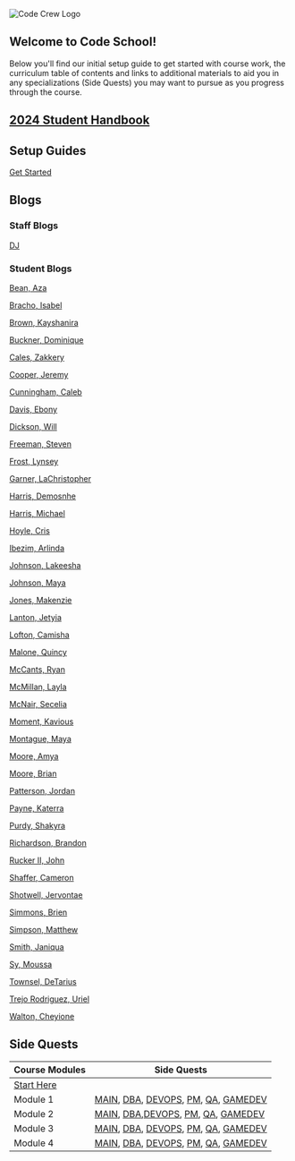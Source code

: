 ![Code Crew Logo](/Imgs/codecrewlogo.png  "image_tooltip")

## Welcome to Code School!

Below you'll find our initial setup guide to get started with course work, the curriculum table of contents and links to additional materials to aid you in any specializations (Side Quests) you may want to pursue as you progress through the course.

## [2024 Student Handbook](https://codeschoolcourses.slack.com/files/U03TR9E8144/F06FLD3TMLL/code_school_handbook_january2024.docx.pdf)

## Setup Guides
[Get Started](https://app.schoology.com/course/7112730999/materials?f=787763846)

## Blogs

### Staff Blogs

[DJ](/Blog/Staff/)

### Student Blogs
 
 [Bean, Aza](/Blog/2024/)
 
 [Bracho, Isabel](/Blog/2024/)
 
 [Brown, Kayshanira](/Blog/2024/)
 
 [Buckner, Dominique](/Blog/2024/)
 
 [Cales, Zakkery](/Blog/2024/)
 
 [Cooper, Jeremy](/Blog/2024/)
 
 [Cunningham, Caleb](/Blog/2024/)
 
 [Davis, Ebony](/Blog/2024/)
 
 [Dickson, Will](/Blog/2024/)
 
 [Freeman, Steven](/Blog/2024/)
 
 [Frost, Lynsey](/Blog/2024/)
 
 [Garner, LaChristopher](/Blog/2024/)
 
 [Harris, Demosnhe](/Blog/2024/)
 
 [Harris, Michael](/Blog/2024/)
 
 [Hoyle, Cris](/Blog/2024/)
 
 [Ibezim, Arlinda](/Blog/2024/)
 
 [Johnson, Lakeesha](/Blog/2024/)
 
 [Johnson, Maya](/Blog/2024/)
 
 [Jones, Makenzie](/Blog/2024/)
 
 [Lanton, Jetyia](/Blog/2024/)
 
 [Lofton, Camisha](/Blog/2024/)
 
 [Malone, Quincy](/Blog/2024/)
 
 [McCants, Ryan](/Blog/2024/)
 
 [McMillan, Layla](/Blog/2024/)
 
 [McNair, Secelia](/Blog/2024/)
 
 [Moment, Kavious](/Blog/2024/)
 
 [Montague, Maya](/Blog/2024/)
 
 [Moore, Amya](/Blog/2024/)
 
 [Moore, Brian](/Blog/2024/)
 
 [Patterson, Jordan](/Blog/2024/)
 
 [Payne, Katerra](/Blog/2024/)
 
 [Purdy, Shakyra](/Blog/2024/)
 
 [Richardson, Brandon](/Blog/2024/)
 
 [Rucker II, John](/Blog/2024/)
 
 [Shaffer, Cameron](/Blog/2024/)
 
 [Shotwell, Jervontae](/Blog/2024/)
 
 [Simmons, Brien](/Blog/2024/)
 
 [Simpson, Matthew](/Blog/2024/)
 
 [Smith, Janiqua](/Blog/2024/)
 
 [Sy, Moussa](/Blog/2024/)
 
 [Townsel, DeTarius](/Blog/2024/)
 
 [Trejo Rodriguez, Uriel](/Blog/2024/)
 
 [Walton, Cheyione](/Blog/2024/)

## Side Quests

| Course Modules        | Side Quests |
|--------------|-----------|
| [Start Here](/Side_Quests/) |
| Module 1 | [MAIN](/Side_Quests/Module_1/MAIN), [DBA](/Side_Quests/Module_1/DBA), [DEVOPS](/Side_Quests/Module_1/DEVOPS), [PM](/Side_Quests/Module_1/PM), [QA](/Side_Quests/Module_1/QA), [GAMEDEV](/Side_Quests/Module_1/GAMEDEV) |
| Module 2 | [MAIN](/Side_Quests/Module_2/MAIN), [DBA](/Side_Quests/Module_2/DBA),[DEVOPS](/Side_Quests/Module_2/DEVOPS), [PM](/Side_Quests/Module_2/PM), [QA](/Side_Quests/Module_2/QA), [GAMEDEV](/Side_Quests/Module_2/GAMEDEV) |
| Module 3 | [MAIN](/Side_Quests/Module_3/MAIN), [DBA](/Side_Quests/Module_3/DBA), [DEVOPS](/Side_Quests/Module_3/DEVOPS), [PM](/Side_Quests/Module_3/PM), [QA](/Side_Quests/Module_3/QA), [GAMEDEV](/Side_Quests/Module_3/GAMEDEV) |
| Module 4 | [MAIN](/Side_Quests/Module_4/MAIN), [DBA](/Side_Quests/Module_4/DBA), [DEVOPS](/Side_Quests/Module_4/DEVOPS), [PM](/Side_Quests/Module_4/PM), [QA](/Side_Quests/Module_4/QA), [GAMEDEV](/Side_Quests/Module_4/GAMEDEV) |